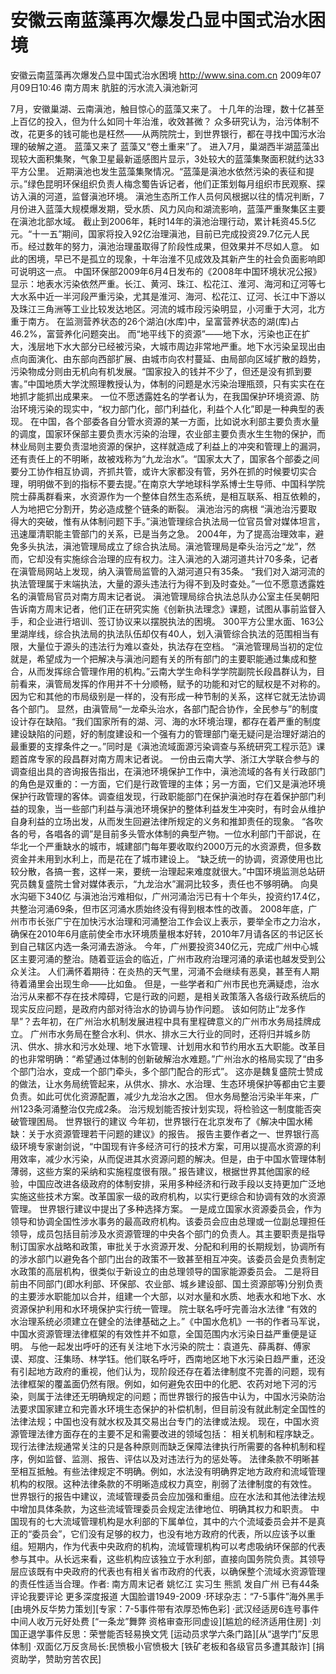 # 安徽云南蓝藻再次爆发凸显中国式治水困境

安徽云南蓝藻再次爆发凸显中国式治水困境
http://www.sina.com.cn  2009年07月09日10:46  南方周末
肮脏的污水流入滇池新河

7月，安徽巢湖、云南滇池，触目惊心的蓝藻又来了。
十几年的治理，数十亿甚至上百亿的投入，但为什么如同十年治淮，收效甚微？
众多研究认为，治污体制不改，花更多的钱可能也是枉然——从两院院士，到世界银行，都在寻找中国污水治理的破解之道。
蓝藻又来了
蓝藻又“卷土重来”了。
进入7月，巢湖西半湖蓝藻出现较大面积集聚，气象卫星最新遥感图片显示，3处较大的蓝藻集聚面积就约达33平方公里。
近期滇池也发生蓝藻集聚情况。“蓝藻是滇池水依然污染的表征和提示。”绿色昆明环保组织负责人梅念蜀告诉记者，他们正策划每月组织市民观察、探访入滇的河道，监督滇池环境。
滇池生态所工作人员何风根据以往的情况判断，7月份进入蓝藻大规模爆发期，受水质、风力风向和湖流影响，蓝藻严重聚集区主要在滇池北部水域。
截止到2006年，耗时14年的滇池治理行动，累计耗资45.5亿元。“十一五”期间，国家将投入92亿治理滇池，目前已完成投资29.7亿元人民币。经过数年的努力，滇池治理虽取得了阶段性成果，但效果并不尽如人意。
如此的困境，早已不是孤立的现象，十年治淮不见成效及其新产生的社会负面影响即可说明这一点。
中国环保部2009年6月4日发布的《2008年中国环境状况公报》显示：地表水污染依然严重。长江、黄河、珠江、松花江、淮河、海河和辽河等七大水系中近一半河段严重污染，尤其是淮河、海河、松花江、辽河、长江中下游以及珠江三角洲等工业比较发达地区。河流的城市段污染明显，小河重于大河，北方重于南方。
在监测营养状态的26个湖泊(水库)中，呈富营养状态的湖(库)占46.2%，富营养化问题突出。
而“地平线下的资源”——地下水，污染也正在扩大，浅层地下水大部分已经被污染，大城市周边非常地严重。地下水污染呈现出由点向面演化、由东部向西部扩展、由城市向农村蔓延、由局部向区域扩散的趋势，污染物成分则由无机向有机发展。“国家投入的钱并不少了，但还是没有抓到要害。”中国地质大学沈照理教授认为，体制的问题是水污染治理瓶颈，只有实实在在地抓才能抓出成果来。
一位不愿透露姓名的学者认为，在我国保护环境资源、防治环境污染的现实中，“权力部门化，部门利益化，利益个人化”即是一种典型的表现。
在中国，各个部委各自分管水资源的某一方面，比如说水利部主要负责水量的调度，国家环保部主要负责水污染的治理，农业部主要负责水生生物的保护，而林业局则主要负责湿地资源的保护，这样就造成了利益上的冲突和管理上的漏洞，还有责任上的不明晰，故被戏称为“九龙治水”。“国家太大了，国家各个部委之间要分工协作相互协调，齐抓共管，或许大家都没有管，另外在抓的时候要切实合理，明明做不到的指标不要去提。”在南京大学地球科学系博士生导师、中国科学院院士薛禹群看来，水资源作为一个整体自然生态系统，是相互联系、相互依赖的，人为地把它分割开，势必造成整个链条的断裂。
滇池治污的病根
“滇池治污要取得大的突破，惟有从体制问题下手。”滇池管理综合执法局一位官员曾对媒体坦言，迅速厘清职能主管部门的关系，已是当务之急。
2004年，为了提高治理效率，避免多头执法，滇池管理局成立了综合执法局。滇池管理局是牵头治污之“龙”，然而，它却没有实施综合治理的应有权力。注入滇池的入湖河道共计70多条，记者在滇管局网站上发现，纳入滇管局监管的入湖河道只有35条。
“我们对入湖河流的执法管理属于末端执法，大量的源头违法行为得不到及时查处。”一位不愿意透露姓名的滇管局官员对南方周末记者说。
滇池管理局综合执法总队办公室主任吴朝阳告诉南方周末记者，他们正在研究实施《创新执法理念》课题，试图从事前监督入手，和企业进行培训、签订协议来以摆脱执法的困境。
300平方公里水面、163公里湖岸线，综合执法局的执法队伍却仅有40人，划入滇管综合执法的范围相当有限，大量位于源头的违法行为难以查处，执法存在空档。
“滇池管理局当初的定位就是，希望成为一个把解决与滇池问题有关的所有部门的主要职能通过集成和整合，从而发挥综合管理作用的机构。”云南大学生命科学学院副院长段昌群认为，目前看来，滇管局发挥的作用并不十分顺畅，赋予的功能和对它的赋权是不对称的。因为它和其他的市局级别是一样的，没有形成一种节制的关系，这样它就无法协调各个部门。
显然，由滇管局“一龙牵头治水，各部门配合协作，全民参与”的制度设计存在缺陷。“我们国家所有的湖、河、海的水环境治理，都存在着严重的制度建设缺陷的问题，好的制度建设和一个强有力的管理部门毫无疑问是治理好湖泊的最重要的支撑条件之一。”同时是《滇池流域面源污染调查与系统研究工程示范》课题首席专家的段昌群对南方周末记者说。
一份由云南大学、浙江大学联合参与的调查组出具的咨询报告指出，在滇池环境保护工作中，滇池流域的各有关行政部门的角色是双重的：一方面，它们是行政管理的主体；另一方面，它们又是滇池环境保护行政管理的客体。调查组发现，行政职能部门在保护滇池时存在着保护部门利益的现象，当一些部门利益与滇池环境保护的整体利益发生冲突时，有时会从维护自身利益的立场出发，从而发生回避法律所规定的义务和推卸责任的现象。
“各吹各的号，各唱各的调”是目前多头管水体制的典型产物。一位水利部门干部说，在华北一个严重缺水的城市，城建部门每年要收取约2000万元的水资源费，但多数资金并未用到水利上，而是花在了城市建设上。
“缺乏统一的协调，资源使用也比较分散，各搞一套，这样一来，要统一治理起来难度就很大。”中国环境监测总站研究员魏复盛院士曾对媒体表示，“九龙治水”漏洞比较多，责任也不够明确。
向臭水沟砸下340亿
与滇池治污难相似，广州河涌治污已有十个年头，投资约17.4亿，共整治河涌69条，但市区河涌水质始终没有得到根本性的改善。
2008年底，广州市市长张广宁在加快污水治理和河涌整治工作会议上表示，要举全市之力治水，确保在2010年6月底前使全市水环境质量根本好转，2010年7月请各区的书记区长到自己辖区内选一条河涌去游泳。
今年，广州要投资340亿元，完成广州中心城区主要河涌的整治。随着亚运会的临近，广州市政府治理河涌的承诺也越发受到公众关注。
人们满怀着期待：在炎热的天气里，河涌不会继续有恶臭，甚至有人期待着涌里会出现生命——比如鱼。
但是，一些学者和广州市民也充满疑虑，治水治污从来都不存在技术障碍，它是行政的问题，是相关政策落入各级行政系统后的现实反应问题，是政府内部对待治水的协调与协作问题。
该如何防止“龙多作旱”？去年初，在广州治水机制发展进程中具有里程碑意义的广州市水务局挂牌成立。
广州市水务局在整合水利、供水、排水三大行业的同时，还将归并城乡防汛、供水、排水和污水处理、地下水管理、计划用水和节约用水五大职能。改革目的也非常明确：“希望通过体制的创新破解治水难题。”广州治水的格局实现了“由多个部门治水，变成一个部门牵头，多个部门配合的形式”。
这亦是魏复盛院士赞成的做法，让水务局统管起来，从供水、排水、水治理、生态环境保护等都由它主要负责。如此可优化资源配置，减少九龙治水之困。
但水务局整治污染半年来，广州123条河涌整治仅完成2条。
治污规划能否按计划实现，将检验这一制度能否突破管理困局。
世界银行的建议
今年初，世界银行在北京发布了《解决中国水稀缺：关于水资源管理若干问题的建议》的报告。
报告主要作者之一、世界银行高级环境专家谢剑说，“中国现有许多经济可行的技术方案，可用以提高水资源的利用效率，减少水污染，从而促进其水资源问题的解决。但是，由于中国水管理体制薄弱，这些方案的采纳和实施程度很有限。”
报告建议，根据世界其他国家的经验，中国应改进各级政府的体制安排，采用多种经济和行政手段以支持更加广泛地实施这些技术方案。改革国家一级的政府机构，以实行更综合和协调有效的水资源管理。
世界银行建议中提出了多种选择方案。
一是成立国家水资源委员会，作为领导和协调全国性涉水事务的最高政府机构。该委员会应由总理或一位副总理担任领导，成员包括目前涉及水资源管理的中央各个部门的负责人。其主要职责是指导制订国家水战略和政策，审批关于水资源开发、分配和利用的长期规划，协调所有的涉水部门以避免各个部门出台的政策不一致甚至相互冲突。该委员会是负责制定水政策的高层机构，很类似于新设立的由总理领导的国家能源委员会。
二是将目前由不同部门(即水利部、环保部、农业部、城乡建设部、国土资源部等)分别负责的主要涉水职能加以合并，组建一个大部，以对水量和水质、地表水和地下水、水资源保护利用和水环境保护实行统一管理。
院士联名呼吁完善治水法律
“有效的水治理系统必须建立在健全的法律基础之上。”《中国水危机》一书的作者马军说，中国水资源管理法律框架的有效性并不如意，全国范围内水污染日益严重便是证明。
与他一起发出呼吁的还有关注地下水污染的院士：袁道先、薛禹群、傅家谟、郑度、汪集旸、林学钰。他们联名呼吁，西南地区地下水污染日趋严重，还没有引起地方政府的重视，他们认为，现阶段还存在着法律制度不完善的问题，现有法律框架的覆盖面仍然有限。例如，如何避免农田中的化肥、农药对地下河的污染，则属于法律还无明确规定的问题；而世界银行的报告中认为，中国水污染防治法要求国家建立和完善水环境生态保护的补偿机制，但目前没有就此制定全国性的法律法规；中国也没有就水权及其交易出台专门的法律或法规。
现在，中国水资源管理法律方面存在的主要不足和需要改进的领域包括：
相关机制和程序缺乏。现行法律法规通常关注的只是各种原则而缺乏保障法律执行所需要的各种机制和程序，例如监督、监测、报告、评估以及对违法行为的惩处等。
法律条款不明晰甚至相互抵触。有些法律规定不明确。例如，水法没有明确界定地方政府和流域管理机构的权限。这种法律条款的不明晰造成权力真空，削弱了法律制度的有效性。
世界银行的报告中建议，流域管理委员会应加强和重组。应在水法和其他法律法规中增加具体条款，为这些流域管理委员会规定法律地位、明确其权力和职责。
中国现有的七大流域管理机构是水利部的下属单位，其中的六个流域委员会并不是真正的“委员会”，它们没有足够的权力，也没有地方政府的代表，所以应该予以重组。短期内，作为代表中央政府的机构，流域管理机构可以考虑吸纳环保部的代表参与其中。从长远来看，这些机构应该独立于水利部，直接向国务院负责。其领导层应该既有中央政府的代表也有相关省市政府的代表，以确保整个流域水资源管理的责任性适当合理。作者: 南方周末记者 姚忆江 实习生 熊凯 发自广州
  已有44条评论我要评论
更多深度报道
大国脸谱1949-2009
·环球杂志：“7-5事件”海外黑手
[由境外反华势力策划][专家：7-5事件带有浓厚恐怖色彩]
·武汉经适房6连号事件中间人收万元好处费
[“一条龙”舞弊 资格审查形同虚设][尴尬的经济适用住房]
·刘国正退学事件反思：荣誉能否轻易换文凭
[运动员求学六条门路][从“退学门”反思体制]
·双面亿万反贪局长:民愤极小官愤极大
[铁矿老板和各级官员多遭其敲诈] [捐资助学，赞助穷苦农民]

